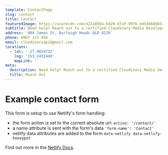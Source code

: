```yaml
---
template: ContactPage
slug: contact
title: Contact
featuredImage: https://ucarecdn.com/e22a858a-b420-47af-99f6-ed54b6860333/
subtitle: Need help? Reach out to a certified Cloudinary Media Developer Expert.
address: '404 James St, Burleigh Heads QLD 4220'
phone: 0987 123 456
email: cloudinaryapi@gmail.com
locations:
  - lat: '-27.9654732'
    lng: '153.2432449'
    mapLink: ''
meta:
  description: Need help? Reach out to a certified Cloudinary Media Developer Expert.
  title: Reach Out
---
```


# Example contact form

This form is setup to use Netlify's form handling:

- the form action is set to the current absolute url: `action: '/contact/'`
- a name attribute is sent with the form's data `'form-name': 'Contact'`
- netlify data attributes are added to the form `data-netlify data-netlify-honeypot`

Find out more in the [Netlify Docs](https://www.netlify.com/docs/form-handling/).
